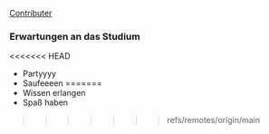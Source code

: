 [Contributer](./contributer.md)

### Erwartungen an das Studium

<<<<<<< HEAD
* Partyyyy
* Saufeeeen
=======
* Wissen erlangen 
* Spaß haben
>>>>>>> refs/remotes/origin/main
